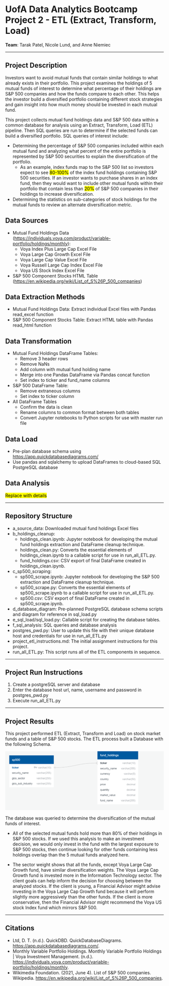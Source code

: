 # UofA Data Analytics Bootcamp Project 2 - ETL (Extract, Transform, Load)

**Team**:  Tarak Patel, Nicole Lund, and Anne Niemiec

-----

## Project Description

Investors want to avoid mutual funds that contain similar holdings to what already exists in their portfolio. This project examines the holdings of 5 mutual funds of interest to determine what percentage of their holdings are S&P 500 companies and how the funds compare to each other.  This helps the investor build a diversified portfolio containing different stock strategies and gain insight into how much money should be invested in each mutual fund. 

This project collects mutual fund holdings data and S&P 500 data within a common database for analysis using an Extract, Transform, Load (ETL) pipeline.  Then SQL queries are run to determine if the selected funds can build a diversified portfolio.  SQL queries of interest include:
* Determining the percentage of S&P 500 companies included within each mutual fund and analyzing what percent of the entire portfolio is represented by S&P 500 securities to explain the diversification of the portfolio.
    * As an example, index funds map to the S&P 500 list so investors expect to see <mark>80-100%</mark> of the index fund holdings containing S&P 500 securities. If an investor wants to purchase shares in an index fund, then they would want to include other mutual funds within their portfolio that contain less than <mark>20%</mark> of S&P 500 companies in their holdings to increase diversification.
* Determining the statistics on sub-categories of stock holdings for the mutual funds to review an alternate diversification metric.

## Data Sources
* Mutual Fund Holdings Data (https://individuals.voya.com/product/variable-portfolio/holdings/monthly):  
    * Voya Index Plus Large Cap Excel File
    * Voya Large Cap Growth Excel File
    * Voya Large Cap Value Excel File
    * Voya Russell Large Cap Index Excel File
    * Voya US Stock Index Excel File
* S&P 500 Component Stocks HTML Table (https://en.wikipedia.org/wiki/List_of_S%26P_500_companies) 

## Data Extraction Methods
* Mutual Fund Holdings Data: Extract individual Excel files with Pandas read_excel function
* S&P 500 Component Stocks Table: Extract HTML table with Pandas read_html function

## Data Transformation
* Mutual Fund Holdings DataFrame Tables: 
    * Remove 3 header rows
    * Remove NaNs
    * Add column with mutual fund holding name
    * Merge into one Pandas DataFrame via Pandas concat function
    * Set index to ticker and fund_name columns
* S&P 500  DataFrame Table:
    * Remove extraneous columns
    * Set index to ticker column
* All  DataFrame Tables
    * Confirm the data is clean
    * Rename columns to common format between both tables
    * Convert Jupyter notebooks to Python scripts for use with master run file

## Data Load
* Pre-plan database schema using https://app.quickdatabasediagrams.com/
* Use pandas and sqlalchemy to upload DataFrames to cloud-based SQL PostgreSQL database

## Data Analysis

<mark>Replace with details</mark>

-----

## Repository Structure
* a_source_data: Downloaded mutual fund holdings Excel files
* b_holdings_cleanup: 
    * holdings_clean.ipynb: Jupyter notebook for developing the mutual fund holdings extraction and DataFrame cleanup technique.
    * holdings_clean.py: Converts the essential elements of holdings_clean.ipynb to a callable script for use in run_all_ETL.py.
    * fund_holdings.csv: CSV export of final DataFrame created in holdings_clean.ipynb.
* c_sp500_scraping:  
    * sp500_scrape.ipynb: Jupyter notebook for developing the S&P 500 extraction and DataFrame cleanup technique.
    * sp500_scrape.py: Converts the essential elements of sp500_scrape.ipynb to a callable script for use in run_all_ETL.py.
    * sp500.csv: CSV export of final DataFrame created in sp500_scrape.ipynb.
* d_database_diagram: Pre-planned PostgreSQL database schema scripts and diagram for reference in sql_load.py
* e_sql_load/sql_load.py: Callable script for creating the database tables.
* f_sql_analysis: SQL queries and database analysis
* postgres_pwd.py: User to update this file with their unique database host and credentials for use in run_all_ETL.py
* project_etl_instructions.md: The initial assignment instructions for this project.
* run_all_ETL.py: This script runs all of the ETL components in sequence.

-----

## Project Run Instructions
1. Create a postgreSQL server and database
2. Enter the database host url, name, username and password in postgres_pwd.py
3. Execute run_all_ETL.py

-----

## Project Results
This project performed ETL (Extract, Transform and Load) on stock market funds and a table of S&P 500 stocks.  The ETL process built a Database with the following Schema. 

![Database Schema Diagram](d_database_diagram/Database_diagram.PNG)

The database was queried to determine the diversification of the mutual funds of interest.

* All of the selected mutual funds hold more than 80% of their holdings in S&P 500 stocks. If we used this analysis to make an investment decision, we would only invest in the fund with the largest exposure to S&P 500 stocks, then continue looking for other funds containing less holdings overlap than the 5 mutual funds analyzed here.

* The sector weight shows that all the funds, except Voya Large Cap Growth fund, have similar diversification weights. The Voya Large Cap Growth fund is invested more in the Information Technology sector.  The client goals can help inform the decision for choosing between the analyzed stocks.  If the client is young, a Financial Advisor might advise investing in the Voya Large Cap Growth fund because it will perform slightly more aggressively than the other funds.  If the client is more conservative, then the Financial Advisor might recommend the Voya US stock Index fund which mirrors S&P 500. 


-----



## Citations
* Ltd, D. T. (n.d.). QuickDBD. QuickDatabaseDiagrams. https://app.quickdatabasediagrams.com/. 
* Monthly Variable Portfolio Holdings. Monthly Variable Portfolio Holdings | Voya Investment Management. (n.d.). https://individuals.voya.com/product/variable-portfolio/holdings/monthly.
* Wikimedia Foundation. (2021, June 4). List of S&amp;P 500 companies. Wikipedia. https://en.wikipedia.org/wiki/List_of_S%26P_500_companies. 